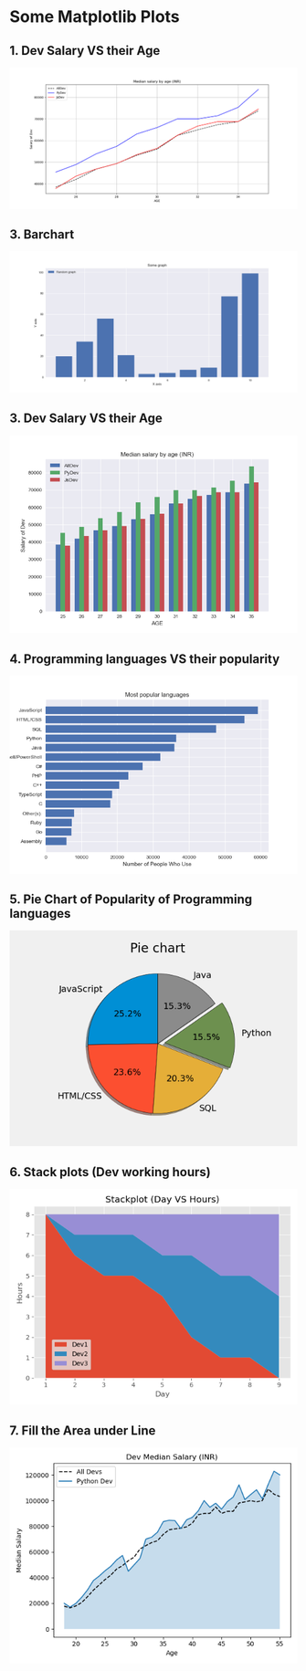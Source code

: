 # Some Matplotlib Plots

  ## 1. Dev Salary VS their Age
  <p align="center">
   <img src="1plot.png">
  </p>
  
 ## 3. Barchart
 <p align="center">
  <img src="Bar1.png">
</p>

## 3. Dev Salary VS their Age
<p align="center">
  <img src="Bar2.png">
</p>
  
 ## 4. Programming languages VS their popularity
  <p align="center">
    <img src="2.Barchart.png">
  </p>
  
## 5. Pie Chart of Popularity of Programming languages
<p align="center">
    <img src="3PieChart.png">
  </p>
  
 ## 6. Stack plots (Dev working hours)
 <p align="center">
    <img src="4Stackplot.png">
  </p>
 
  ## 7. Fill the Area under Line
  <p align="center">
    <img src="5filluline.png">
  </p>
